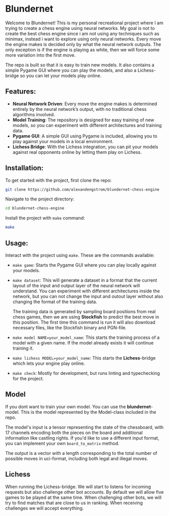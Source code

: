 # Blundernet
Welcome to Blundernet! This is my personal recreational project where I am trying to create a chess engine using neural networks. My goal is not to create the best chess engine since i am not using any techniques such as minimax, instead i want to explore using only neural networks. Every move the engine makes is decided only by what the neural network outputs. The only exception is if the engine is playing as white, then we will force some more variation into the first move.

The repo is built so that it is easy to train new models. It also contains a simple Pygame GUI where you can play the models, and also a Lichess-bridge so you can let your models play online.

## Features:
- **Neural Network Driven**: Every move the engine makes is determined entirely by the neural network’s output, with no traditional chess algorithms involved.
- **Model Training**: The repository is designed for easy training of new models, so you can experiment with different architectures and training data.
- **Pygame GUI**: A simple GUI using Pygame is included, allowing you to play against your models in a local environment.
- **Lichess Bridge**: With the Lichess integration, you can pit your models against real opponents online by letting them play on Lichess.

## Installation:
To get started with the project, first clone the repo:
```bash
git clone https://github.com/alexandengstrom/blundernet-chess-engine
```
Navigate to the project directory:
```bash
cd blundernet-chess-engine
```
Install the project with `make` command:
```bash
make
```

## Usage:
Interact with the project using `make`. These are the commands available:
- `make game`: Starts the Pygame GUI where you can play locally against your models. 
- `make dataset`: This will generate a dataset in a format that the current layout of the input and output layer of the neural network will understand. You can experiment with different architectures inside the network, but you can not change the input and outout layer without also changing the format of the training data.

    The training data is generated by sampling board positions from real chess games, then we are using **Stockfish** to predict the best move in this position. The first time this command is run it will also download necessary files, like the Stockfish binary and PGN-file.
- `make model NAME=your_model_name`: This starts the training process of a model with a given name. If the model already exists it will continue training it.
- `make lichess MODEL=your_model_name`: This starts the **Lichess**-bridge which lets your engine play online.
- `make check`: Mostly for development, but runs linting and typechecking for the project.

## Model
If you dont want to train your own model. You can use the **blundernet**-model. This is the model represented by the Model-class included in the repo.

The model's input is a tensor representing the state of the chessboard, with 17 channels encoding both the pieces on the board and additional information like castling rights. If you'd like to use a different input format, you can implement your own `board_to_matrix` method.

The output is a vector with a length corresponding to the total number of possible moves in uci-format, including both legal and illegal moves.

## Lichess
When running the Lichess-bridge. We will start to listens for incoming requests but also challenge other bot accounts. By default we will allow five games to be played at the same time. When challenging other bots, we will try to find matches that are close to us in ranking. When receiving challenges we will accept everything.